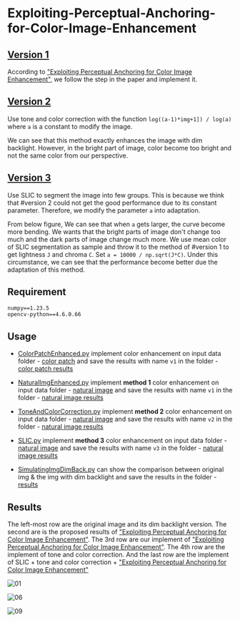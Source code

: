 # Exploiting-Perceptual-Anchoring-for-Color-Image-Enhancement

## [Version 1](https://github.com/patrick0314/Exploiting-Perceptual-Anchoring-for-Color-Image-Enhancement/blob/main/NaturalImgEnhanced.py)

According to ["Exploiting Perceptual Anchoring for Color Image Enhancement"](https://ieeexplore.ieee.org/document/7337421), we follow the step in the paper and implement it.

## [Version 2](https://github.com/patrick0314/Exploiting-Perceptual-Anchoring-for-Color-Image-Enhancement/blob/main/ToneAndColorCorrection.py)

Use tone and color correction with the function `log((a-1)*img+1]) / log(a)` where `a` is a constant to modify the image.

We can see that this method exactly enhances the image with dim backlight. However, in the bright part of image, color become too bright and not the same color from our perspective.

## [Version 3](https://github.com/patrick0314/Exploiting-Perceptual-Anchoring-for-Color-Image-Enhancement/blob/main/SLIC.py)

Use SLIC to segment the image into few groups. This is because we think that #version 2 could not get the good performance due to its constant parameter. Therefore, we modify the parameter `a` into adaptation.

From below figure, We can see that when `a` gets larger, the curve become more bending. We wants that the bright parts of image don't change too much and the dark parts of image change much more. We use mean color of SLIC segmentation as sample and throw it to the method of #version 1 to get lightness `J` and chroma `C`. Set `a = 10000 / np.sqrt(J*C)`. Under this circumstance, we can see that the performance become better due the adaptation of this method.

## Requirement

```
numpy==1.23.5
opencv-python==4.6.0.66
```

## Usage

* [ColorPatchEnhanced.py](https://github.com/patrick0314/Exploiting-Perceptual-Anchoring-for-Color-Image-Enhancement/blob/main/ColorPatchEnhanced.py) implement color enhancement on input data folder - [color patch](https://github.com/patrick0314/Exploiting-Perceptual-Anchoring-for-Color-Image-Enhancement/tree/main/images/color%20patch) and save the results with name `v1` in the folder - [color patch results](https://github.com/patrick0314/Exploiting-Perceptual-Anchoring-for-Color-Image-Enhancement/tree/main/images/color%20patch%20results)

* [NaturalImgEnhanced.py](https://github.com/patrick0314/Exploiting-Perceptual-Anchoring-for-Color-Image-Enhancement/blob/main/NaturalImgEnhanced.py) implement **method 1** color enhancement on input data folder - [natural image](https://github.com/patrick0314/Exploiting-Perceptual-Anchoring-for-Color-Image-Enhancement/tree/main/images/natural%20image) and save the results with name `v1` in the folder - [natural image results](https://github.com/patrick0314/Exploiting-Perceptual-Anchoring-for-Color-Image-Enhancement/tree/main/images/natural%20image%20results)

* [ToneAndColorCorrection.py](https://github.com/patrick0314/Exploiting-Perceptual-Anchoring-for-Color-Image-Enhancement/blob/main/NaturalImgEnhanced.py) implement **method 2** color enhancement on input data folder - [natural image](https://github.com/patrick0314/Exploiting-Perceptual-Anchoring-for-Color-Image-Enhancement/tree/main/images/natural%20image) and save the results with name `v2` in the folder - [natural image results](https://github.com/patrick0314/Exploiting-Perceptual-Anchoring-for-Color-Image-Enhancement/tree/main/images/natural%20image%20results)

* [SLIC.py](https://github.com/patrick0314/Exploiting-Perceptual-Anchoring-for-Color-Image-Enhancement/blob/main/NaturalImgEnhanced.py) implement **method 3** color enhancement on input data folder - [natural image](https://github.com/patrick0314/Exploiting-Perceptual-Anchoring-for-Color-Image-Enhancement/tree/main/images/natural%20image) and save the results with name `v3` in the folder - [natural image results](https://github.com/patrick0314/Exploiting-Perceptual-Anchoring-for-Color-Image-Enhancement/tree/main/images/natural%20image%20results)

* [SimulatingImgDimBack.py](https://github.com/patrick0314/Exploiting-Perceptual-Anchoring-for-Color-Image-Enhancement/blob/main/SimulatingImgDimBack.py) can show the comparison between original img & the img with dim backlight and save the results in the folder - [results](https://github.com/patrick0314/Exploiting-Perceptual-Anchoring-for-Color-Image-Enhancement/tree/main/images/results)

## Results

The left-most row are the original image and its dim backlight version. The second are is the proposed results of ["Exploiting Perceptual Anchoring for Color Image Enhancement"](https://ieeexplore.ieee.org/document/7337421). The 3rd row are our implement of ["Exploiting Perceptual Anchoring for Color Image Enhancement"](https://ieeexplore.ieee.org/document/7337421). The 4th row are the implement of tone and color correction. And the last row are the implement of SLIC + tone and color correction + ["Exploiting Perceptual Anchoring for Color Image Enhancement"](https://ieeexplore.ieee.org/document/7337421)

![01](https://user-images.githubusercontent.com/47914151/208130145-9a423faf-cbd8-464c-8457-48bc706adb7c.png)

![06](https://user-images.githubusercontent.com/47914151/208130162-6adfab73-7c10-454b-b6d4-11ee34b63f33.png)

![09](https://user-images.githubusercontent.com/47914151/208130293-c2f99d42-79e1-4c33-adc3-ed5b1b456b25.png)
